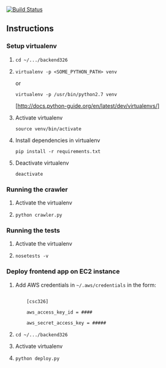 [![Build Status](https://travis-ci.org/harsh376/backend326.svg?branch=master)](https://travis-ci.org/harsh376/backend326)

## Instructions

### Setup virtualenv

1. `cd ~/.../backend326`

2. `virtualenv -p <SOME_PYTHON_PATH> venv`
   
    or
    
    `virtualenv -p /usr/bin/python2.7 venv`

    [http://docs.python-guide.org/en/latest/dev/virtualenvs/]
    
3. Activate virtualenv

    `source venv/bin/activate`

4. Install dependencies in virtualenv

    `pip install -r requirements.txt`
    
5. Deactivate virtualenv

    `deactivate`

### Running the crawler

1. Activate the virtualenv

2. `python crawler.py`


### Running the tests

1. Activate the virtualenv
  
2. `nosetests -v`


### Deploy frontend app on EC2 instance

1. Add AWS credentials in `~/.aws/credentials` in the form:

    ``` 
    
        [csc326]
        
        aws_access_key_id = ####
        
        aws_secret_access_key = #####
    ```

2. `cd ~/.../backend326`

3. Activate virtualenv

4. `python deploy.py`
